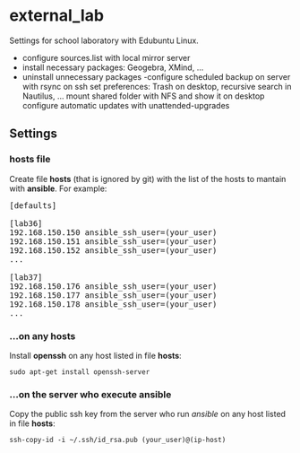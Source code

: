# external_lab
Settings for school laboratory with Edubuntu Linux.

- configure sources.list with local mirror server
- install necessary packages: Geogebra, XMind, ...
- uninstall unnecessary packages
-configure scheduled backup on server with rsync on ssh
set preferences: Trash on desktop, recursive search in Nautilus, ...
mount shared folder with NFS and show it on desktop
configure automatic updates with unattended-upgrades


## Settings

### hosts file
Create file **hosts** (that is ignored by git) with the list of the hosts to mantain with **ansible**. For example:

<pre>
[defaults]

[lab36]
192.168.150.150 ansible_ssh_user=(your_user)
192.168.150.151 ansible_ssh_user=(your_user)
192.168.150.152 ansible_ssh_user=(your_user)
...

[lab37]
192.168.150.176 ansible_ssh_user=(your_user)
192.168.150.177 ansible_ssh_user=(your_user)
192.168.150.178 ansible_ssh_user=(your_user)
...
</pre>


### ...on any hosts
Install **openssh** on any host listed in file **hosts**:
<pre><code>sudo apt-get install openssh-server</code></pre>

### ...on the server who execute ansible
Copy the public ssh key from the server who run *ansible* on any host listed in file **hosts**:
<pre><code>ssh-copy-id -i ~/.ssh/id_rsa.pub (your_user)@(ip-host)</code></pre>
